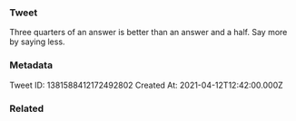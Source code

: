 ### Tweet
Three quarters of an answer is better than an answer and a half. Say more by saying less.

### Metadata
Tweet ID: 1381588412172492802
Created At: 2021-04-12T12:42:00.000Z

### Related

